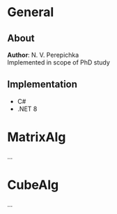 # General

## About
**Author**: N. V. Perepichka  
Implemented in scope of PhD study  

## Implementation
* C#
* .NET 8

# MatrixAlg
...

# CubeAlg
...